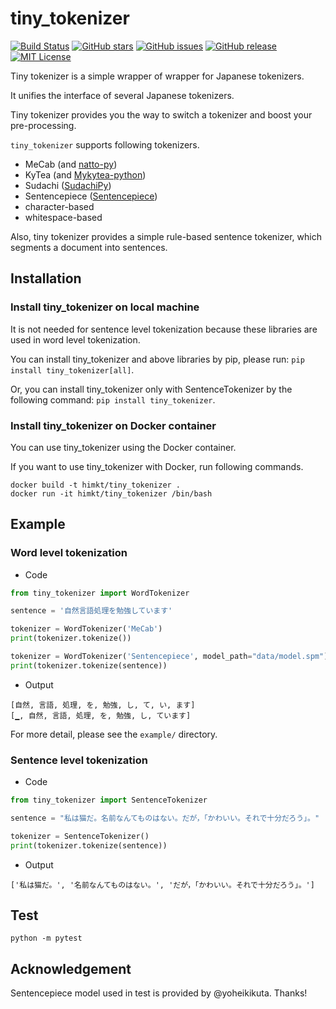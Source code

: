 # tiny_tokenizer

[![Build Status](https://travis-ci.org/himkt/tiny_tokenizer.svg?branch=master)](https://travis-ci.org/himkt/tiny_tokenizer)
[![GitHub stars](https://img.shields.io/github/stars/himkt/tiny_tokenizer.svg?maxAge=2592000&colorB=blue)](https://github.com/himkt/tiny_tokenizer/stargazers)
[![GitHub issues](https://img.shields.io/github/issues/himkt/tiny_tokenizer.svg)](https://github.com/himkt/tiny_tokenizer/issues)
[![GitHub release](https://img.shields.io/github/release/himkt/tiny_tokenizer.svg?maxAge=2592000&colorB=red)](https://github.com/himkt/tiny_tokenizer)
[![MIT License](http://img.shields.io/badge/license-MIT-yellow.svg?style=flat)](LICENSE)

Tiny tokenizer is a simple wrapper of wrapper for Japanese tokenizers.

It unifies the interface of several Japanese tokenizers.

Tiny tokenizer provides you the way to switch a tokenizer and boost your pre-processing.

`tiny_tokenizer` supports following tokenizers.
- MeCab (and [natto-py](https://github.com/buruzaemon/natto-py))
- KyTea (and [Mykytea-python](https://github.com/chezou/Mykytea-python))
- Sudachi ([SudachiPy](https://github.com/WorksApplications/SudachiPy))
- Sentencepiece ([Sentencepiece](https://github.com/google/sentencepiece))
- character-based
- whitespace-based

Also, tiny tokenizer provides a simple rule-based sentence tokenizer,
which segments a document into sentences.


## Installation

### Install tiny_tokenizer on local machine

It is not needed for sentence level tokenization because these libraries are used in word level tokenization.

You can install tiny_tokenizer and above libraries by pip, please run:
`pip install tiny_tokenizer[all]`.

Or, you can install tiny_tokenizer only with SentenceTokenizer by the following command:
`pip install tiny_tokenizer`.


### Install tiny_tokenizer on Docker container

You can use tiny_tokenizer using the Docker container.

If you want to use tiny_tokenizer with Docker, run following commands.

```
docker build -t himkt/tiny_tokenizer .
docker run -it himkt/tiny_tokenizer /bin/bash
```


## Example

### Word level tokenization

- Code

```python
from tiny_tokenizer import WordTokenizer

sentence = '自然言語処理を勉強しています'

tokenizer = WordTokenizer('MeCab')
print(tokenizer.tokenize())

tokenizer = WordTokenizer('Sentencepiece', model_path="data/model.spm")
print(tokenizer.tokenize(sentence))
```

- Output

```
[自然, 言語, 処理, を, 勉強, し, て, い, ます]
[▁, 自然, 言語, 処理, を, 勉強, し, ています]
```

For more detail, please see the `example/` directory.

### Sentence level tokenization

- Code

```python
from tiny_tokenizer import SentenceTokenizer

sentence = "私は猫だ。名前なんてものはない。だが，「かわいい。それで十分だろう」。"

tokenizer = SentenceTokenizer()
print(tokenizer.tokenize(sentence))
```

- Output

```
['私は猫だ。', '名前なんてものはない。', 'だが，「かわいい。それで十分だろう」。']
```


## Test

```
python -m pytest
```

## Acknowledgement

Sentencepiece model used in test is provided by @yoheikikuta. Thanks!
